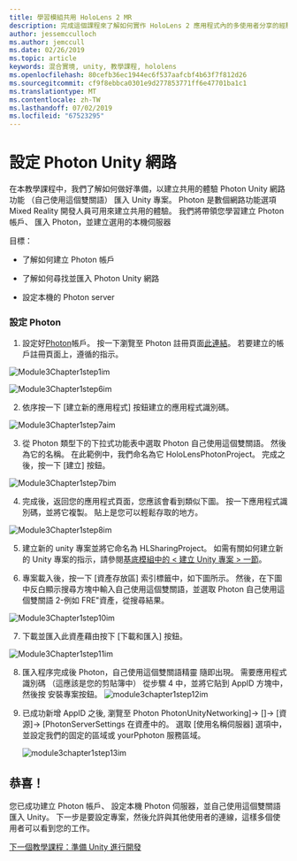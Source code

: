 ```yaml
---
title: 學習模組共用 HoloLens 2 MR
description: 完成這個課程來了解如何實作 HoloLens 2 應用程式內的多使用者分享的經驗。
author: jessemcculloch
ms.author: jemccull
ms.date: 02/26/2019
ms.topic: article
keywords: 混合實境, unity, 教學課程, hololens
ms.openlocfilehash: 80cefb36ec1944ec6f537aafcbf4b63f7f812d26
ms.sourcegitcommit: cf9f8ebbca0301e9d277853771ff6e47701ba1c1
ms.translationtype: MT
ms.contentlocale: zh-TW
ms.lasthandoff: 07/02/2019
ms.locfileid: "67523295"
---
```

#  <a name="setting-up-photon-unity-networking"></a>設定 Photon Unity 網路

在本教學課程中，我們了解如何做好準備，以建立共用的體驗 Photon Unity 網路功能 （自己使用這個雙關語） 匯入 Unity 專案。 Photon 是數個網路功能選項 Mixed Reality 開發人員可用來建立共用的體驗。 我們將帶領您學習建立 Photon 帳戶、 匯入 Photon，並建立選用的本機伺服器

目標：

* 了解如何建立 Photon 帳戶

* 了解如何尋找並匯入 Photon Unity 網路

* 設定本機的 Photon server

  

### <a name="setting-up-photon"></a>設定 Photon

1. 設定好[Photon](https://dashboard.photonengine.com/en-US/Account/SignUp)帳戶。 按一下瀏覽至 Photon 註冊頁面[此連結](https://dashboard.photonengine.com/en-US/Account/SignUp)。 若要建立的帳戶註冊頁面上，遵循的指示。 
   

![Module3Chapter1step1im](images/module3chapter1step1im.PNG)



![Module3Chapter1step6im](images/module3chapter1step6im.PNG)

2. 依序按一下 [建立新的應用程式] 按鈕建立的應用程式識別碼。

![Module3Chapter1step7aim](images/module3chapter1step7aim.PNG)

3. 從 Photon 類型下的下拉式功能表中選取 Photon 自己使用這個雙關語。 然後為它的名稱。 在此範例中，我們命名為它 HoloLensPhotonProject。 完成之後，按一下 [建立] 按鈕。

![Module3Chapter1step7bim](images/module3chapter1step7bim.PNG)

4. 完成後，返回您的應用程式頁面，您應該會看到類似下圖。 按一下應用程式識別碼，並將它複製。 貼上是您可以輕鬆存取的地方。  

![Module3Chapter1step8im](images/module3chapter1step8im.PNG)

5. 建立新的 unity 專案並將它命名為 HLSharingProject。 如需有關如何建立新的 Unity 專案的指示，請參閱[基底模組中的 < 建立 Unity 專案 > 一節](https://docs.microsoft.com/en-us/windows/mixed-reality/mrlearning-base-ch1#create-new-unity-project)。 

6. 專案載入後，按一下 [資產存放區] 索引標籤中，如下圖所示。 然後，在下圖中反白顯示搜尋方塊中輸入自己使用這個雙關語，並選取 Photon 自己使用這個雙關語 2-例如 FRE"資產，從搜尋結果。 

![Module3Chapter1step10im](images/module3chapter1step10im.PNG)

7. 下載並匯入此資產藉由按下 [下載和匯入] 按鈕。

![Module3Chapter1step11im](images/module3chapter1step11im.PNG)

8. 匯入程序完成後 Photon，自己使用這個雙關語精靈 隨即出現。 需要應用程式識別碼 （這應該是您的剪貼簿中） 從步驟 4 中，並將它貼到 AppID 方塊中，然後按 安裝專案按鈕。 
![module3chapter1step12im](images/module3chapter1step12im.PNG)

9. 已成功新增 AppID 之後, 瀏覽至 Photon PhotonUnityNetworking]-> []-> [資源]-> [PhotonServerSettings 在資產中的。 選取 [使用名稱伺服器] 選項中，並設定我們的固定的區域或 yourPphoton 服務區域。

   ![module3chapter1step13im](images/module3chapter1step13im.PNG)

## <a name="congratulations"></a>恭喜！

您已成功建立 Photon 帳戶、 設定本機 Photon 伺服器，並自己使用這個雙關語匯入 Unity。 下一步是要設定專案，然後允許與其他使用者的連線，這樣多個使用者可以看到您的工作。 

[下一個教學課程：準備 Unity 進行開發](mrlearning-sharing(photon)-ch2.md)

